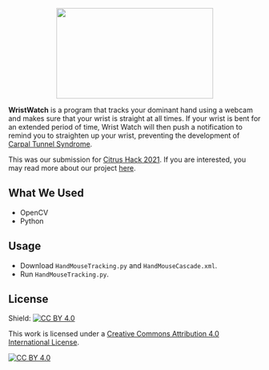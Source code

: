 <p align="center">
  <img width="313" height="181" src="https://github.com/ewang2002/WristWatch/blob/main/git_imgs/wristwatch.PNG">
</p>

**WristWatch** is a program that tracks your dominant hand using a webcam and makes sure that your wrist is straight at all times. If your wrist is bent for an extended period of time, Wrist Watch will then push a notification to remind you to straighten up your wrist, preventing the development of [Carpal Tunnel Syndrome](https://www.webmd.com/pain-management/carpal-tunnel/carpal-tunnel-syndrome). 

This was our submission for [Citrus Hack 2021](https://citrushack.com/). If you are interested, you may read more about our project [here](https://devpost.com/software/n-a-v9lxry).

## What We Used
- OpenCV
- Python

## Usage
- Download `HandMouseTracking.py` and `HandMouseCascade.xml`. 
- Run `HandMouseTracking.py`. 

## License
Shield: [![CC BY 4.0][cc-by-shield]][cc-by]

This work is licensed under a
[Creative Commons Attribution 4.0 International License][cc-by].

[![CC BY 4.0][cc-by-image]][cc-by]

[cc-by]: http://creativecommons.org/licenses/by/4.0/
[cc-by-image]: https://i.creativecommons.org/l/by/4.0/88x31.png
[cc-by-shield]: https://img.shields.io/badge/License-CC%20BY%204.0-lightgrey.svg